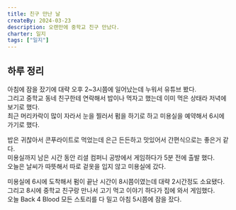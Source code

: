```yaml
---
title: 친구 만난 날
createBy: 2024-03-23
description: 오랜만에 중학교 친구 만났다.
charter: 일지
tags: ["일지"]
---
```


## 하루 정리

아침에 잠을 잤기에 대략 오후 2~3시쯤에 일어났는데 누워서 유튜브 봤다.  
그리고 중학교 동네 친구한테 연락해서 밥이나 먹자고 했는데 이미 먹은 상태라 저녁에 보기로 했다.  
최근 머리카락이 많이 자라서 눈을 찔러서 펌을 하기로 하고 미용실을 예약해서 6시에 가기로 했다.

밥은 귀찮아서 콘푸라이트로 먹었는데 은근 든든하고 맛있어서 간편식으로는 좋은거 같다.  
미용실까지 남은 시간 동안 리셜 컴퍼니 공방에서 게임하다가 5분 전에 출발 했다.  
오늘은 날씨가 따뜻해서 따로 겉옷을 입지 않고 미용실에 갔다.

미용실에 6시에 도착해서 펌이 끝난 시간이 8시쯤이였는데 대략 2시간정도 소요됐다.  
그리고 8시에 중학교 친구랑 만나서 고기 먹고 이야기 하다가 집에 와서 게임했다.  
오늘 Back 4 Blood 모든 스토리를 다 밀고 아침 5시쯤에 잠을 잤다.
